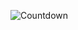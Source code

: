 ![Countdown](https://user-images.githubusercontent.com/83288606/223166484-fd16a4c8-c1fd-4139-8b92-20b04ab81ed0.jpeg)
